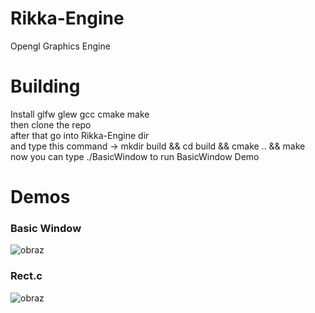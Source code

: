 # Rikka-Engine
Opengl Graphics Engine

# Building 
Install glfw glew gcc cmake make</br>
then clone the repo</br>
after that go into Rikka-Engine dir</br>
and type this command -> mkdir build && cd build && cmake .. && make</br>
now you can type ./BasicWindow to run BasicWindow Demo</br>

# Demos
### Basic Window
![obraz](https://github.com/user-attachments/assets/ed579e1f-2920-4cc9-a494-32702f99d969)
### Rect.c
![obraz](https://github.com/user-attachments/assets/13770435-6190-4e2d-8e4e-30180aef3f73)

